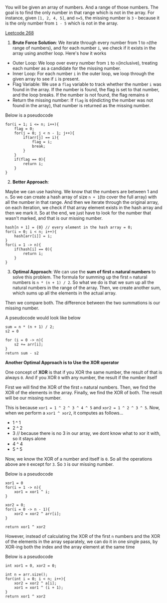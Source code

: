 
You will be given an array of numbers. And a range of those numbers. The goal is to find the only number in that range which is not in the array. For instance, given `[1, 2, 4, 5]`, and `n=5`, the missing number is `3` - because it is the only number from `1 - 5` which is not in the array.

[Leetcode 268](https://leetcode.com/problems/missing-number/description/)

1. **Brute Force Solution**: We iterate through every number from 1 to `n`(the range of numbers), and for each number `i`, we check if it exists in the array using another loop.  Here's how it works

* Outer Loop: We loop over every number from `1` to `n`(inclusive), treating each number as a candidate for the missing number.
* Inner Loop: For each number `i` in the outer loop, we loop through the given array to see if `i` is present.
* Flag Variable: We use a `flag` variable to track whether the number `i` was found in the array. If the number is found, the flag is set to that number, and the loop breaks. If the number is not found, the flag remains `0`
* Return the missing number: If `flag` is `0`(indicting the number was not found in the array), that number is returned as the missing number.

Below is a pseudocode

```pseudocode
for(i = 1; i <= n; i++){
	flag = 0;
	for(j = 0; j < n - 1; j++){
		if(arr[j] == i){
			flag = i;
			break;
		}
	}
	if(flag == 0){
		return i;
	}
}
```

2. **Better Approach**: 

Maybe we can use hashing. We know that the numbers are between 1 and `n`. So we can create a hash array of size `n + 1`(to cover the full array) with all the number in that range. And then we iterate through the original array, on each iteration, we check if that array element exists in the hash array and then we mark it. So at the end, we just have to look for the number that wasn't marked, and that is our missing number.

```pseudocode
hash[n + 1] = {0} // every element in the hash array = 0;
for(i = 0; i < n; i++){
	hash[arr[i]] = i;
}
for(i = 1 -> n){
	if(hash[i] == 0){
		return i;
	}
}
```

3. **Optimal Approach**: We can use the **sum of first `n` natural numbers** to solve this problem. The formula for summing up the first `n` natural numbers is `n * (n + 1) / 2`. So what we do is that we sum up all the natural numbers in the range of the array. Then, we create another sum, which sums up all the elements in the actual array. 

Then we compare both. The difference between the two summations is our missing number.

A pseudocode would look like below
```pseudocode
sum = n * (n + 1) / 2;
s2 = 0

for (i = 0 -> n){
	s2 += arr[i];
}
return sum - s2
```


**Another Optimal Approach is to Use the XOR operator**

One concept of **XOR** is that if you XOR the same number, the result of that is always `0`. And if you XOR `0` with any number, the result if the number itself

First we will find the XOR of the first `n` natural numbers. Then, we find the XOR of the elements in the array. Finally, we find the XOR of both. The result will be our missing number. 

This is because `xor1 = 1 ^ 2 ^ 3 ^ 4 ^ 5` and `xor2 = 1 ^ 2 ^ 3 ^ 5`. Now, when we perform a `xor1 ^ xor2`, it computes as follows...

* 1 ^ 1 
* 2 ^ 2
* 3 // because there is no 3 in our array, we dont know what to xor it with, so it stays alone
* 4 ^ 4
* 5 ^ 5

Now, we know the XOR of a number and itself is `0`. So all the operations above are `0` except for `3`. So `3` is our missing number.

Below is a pseudocode
```pseudocode
xor1 = 0
for(i = 1 -> n){
	xor1 = xor1 ^ i;
}

xor2 = 0;
for(i = 0 -> n - 1){
	xor2 = xor2 ^ arr[i];
}

return xor1 ^ xor2

```

However, instead of calculating the XOR of the first `n` numbers and the XOR of the elements in the array separately, we can do it in one single pass, by XOR-ing both the index and the array element at the same time

Below is a pseudocode
```pseudocode
int xor1 = 0, xor2 = 0;

int n = arr.size();
for(int i = 0; i < n; i++){
	xor2 = xor2 ^ a[i];
	xor1 = xor1 ^ (i + 1);
}
return xor1 ^ xor2
```